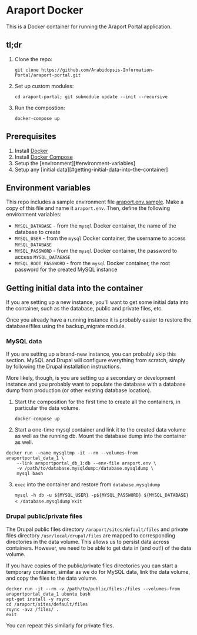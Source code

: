 # Araport Docker

This is a Docker container for running the Araport Portal application.

## tl;dr

1. Clone the repo:

   `git clone https://github.com/Arabidopsis-Information-Portal/araport-portal.git`

2. Set up custom modules:

   `cd araport-portal; git submodule update --init --recursive`

3. Run the compostion:

   `docker-compose up`

## Prerequisites

1. Install [Docker][1]
2. Install [Docker Compose][2]
3. Setup the [environment][#environment-variables]
4. Setup any [initial data][#getting-initial-data-into-the-container]

## Environment variables

This repo includes a sample environment file [araport.env.sample](araport.env.sample). Make a copy
of this file and name it `araport.env`. Then, define the following environment variables:

- `MYSQL_DATABASE` - from the `mysql` Docker container, the name of the database to create
- `MYSQL_USER` - from the `mysql` Docker container, the username to access `MYSQL_DATABASE`
- `MYSQL_PASSWORD` - from the `mysql` Docker container, the password to access `MYSQL_DATABASE`
- `MYSQL_ROOT_PASSWORD` - from the `mysql` Docker container, the root password for the created MySQL instance

## Getting initial data into the container

If you are setting up a new instance, you'll want to get some initial data into the container, such
as the database, public and private files, etc.

Once you already have a running instance it is probably easier to restore the database/files using
the backup_migrate module.

### MySQL data

If you are setting up a brand-new instance, you can probably skip this section. MySQL and Drupal will
configure everything from scratch, simply by following the Drupal installation instructions.

More likely, though, is you are setting up a secondary or development instance and you probably want
to populate the database with a database dump from production (or other existing database location).

1. Start the composition for the first time to create all the containers, in particular the data volume.

   `docker-compose up`

2. Start a one-time mysql container and link it to the created data volume as well as the running db.
   Mount the database dump into the container as well.

  ```
  docker run --name mysqltmp -it --rm --volumes-from araportportal_data_1 \
      --link araportportal_db_1:db --env-file araport.env \
      -v /path/to/database.mysqldump:/database.mysqldump \
      mysql bash
  ```

3. `exec` into the container and restore from `database.mysqldump`

   `mysql -h db -u ${MYSQL_USER} -p${MYSQL_PASSWORD} ${MYSQL_DATABASE} < /database.mysqldump`
   `exit`


### Drupal public/private files

The Drupal public files directory `/araport/sites/default/files` and private files directory
`/usr/local/drupal/files` are mapped to corresponding directories in the data volume. This allows us
to persist data across containers. However, we need to be able to get data in (and out!) of the data
volume.

If you have copies of the public/private files directories you can start a temporary container,
similar as we do for MySQL data, link the data volume, and copy the files to the data volume.

```
docker run -it --rm -v /path/to/public/files:/files --volumes-from araportportal_data_1 ubuntu bash
apt-get install -y rsync
cd /araport/sites/default/files
rsync -avz /files/ .
exit
```

You can repeat this similarly for private files.



[1]: https://docs.docker.com/installation/
[2]: https://docs.docker.com/compose/install/
